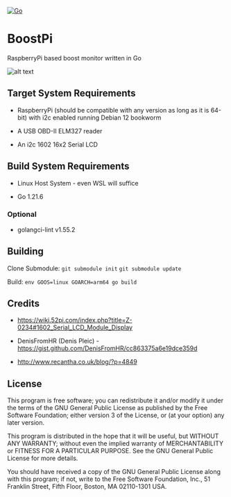 [![Go](https://github.com/hamburgertrain/BoostPi/actions/workflows/go.yml/badge.svg)](https://github.com/hamburgertrain/BoostPi/actions/workflows/go.yml)

# BoostPi
RaspberryPi based boost monitor written in Go

![alt text](https://https://github.com/hamburgertrain/BoostPi/blob/main/images/demo.jpg?raw=true)

## Target System Requirements
- RaspberryPi (should be compatible with any version as long as it is 64-bit) with i2c enabled running Debian 12 bookworm

- A USB OBD-II ELM327 reader

- An i2c 1602 16x2 Serial LCD

## Build System Requirements
- Linux Host System - even WSL will suffice

- Go 1.21.6

### Optional

- golangci-lint v1.55.2

## Building
Clone Submodule:
`git submodule init`
`git submodule update`

Build:
`env GOOS=linux GOARCH=arm64 go build`

## Credits
- https://wiki.52pi.com/index.php?title=Z-0234#1602_Serial_LCD_Module_Display

- DenisFromHR (Denis Pleic) - https://gist.github.com/DenisFromHR/cc863375a6e19dce359d

- http://www.recantha.co.uk/blog/?p=4849

## License
This program is free software; you can redistribute it and/or modify it under the terms of the GNU General Public License as published by the Free Software Foundation; either version 3 of the License, or (at your option) any later version.

This program is distributed in the hope that it will be useful, but WITHOUT ANY WARRANTY; without even the implied warranty of MERCHANTABILITY or FITNESS FOR A PARTICULAR PURPOSE. See the GNU General Public License for more details.

You should have received a copy of the GNU General Public License along with this program; if not, write to the Free Software Foundation, Inc., 51 Franklin Street, Fifth Floor, Boston, MA 02110-1301 USA.